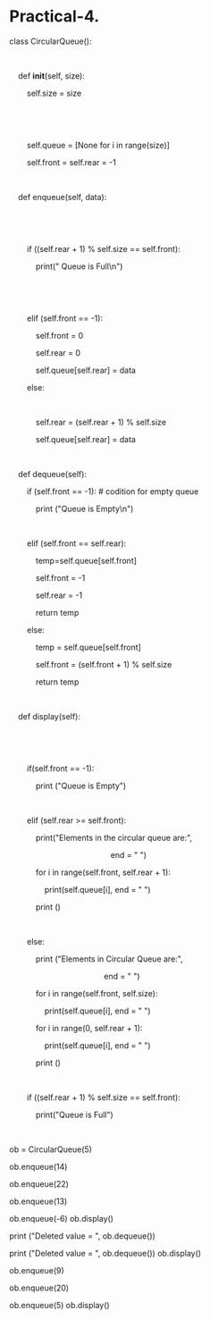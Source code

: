 # Practical-4.

class CircularQueue(): 

  

    def __init__(self, size):  

        self.size = size 

          

  

        self.queue = [None for i in range(size)]  

        self.front = self.rear = -1

  

    def enqueue(self, data): 

          

        

        if ((self.rear + 1) % self.size == self.front):  

            print(" Queue is Full\n") 

              

    

        elif (self.front == -1):  

            self.front = 0

            self.rear = 0

            self.queue[self.rear] = data 

        else: 

              

            self.rear = (self.rear + 1) % self.size  

            self.queue[self.rear] = data 

              

    def dequeue(self): 

        if (self.front == -1): # codition for empty queue 

            print ("Queue is Empty\n") 

               

        elif (self.front == self.rear):  

            temp=self.queue[self.front] 

            self.front = -1

            self.rear = -1

            return temp 

        else: 

            temp = self.queue[self.front] 

            self.front = (self.front + 1) % self.size 

            return temp 

  

    def display(self): 

      

      

        if(self.front == -1):  

            print ("Queue is Empty") 

  

        elif (self.rear >= self.front): 

            print("Elements in the circular queue are:",  

                                              end = " ") 

            for i in range(self.front, self.rear + 1): 

                print(self.queue[i], end = " ") 

            print () 

  

        else: 

            print ("Elements in Circular Queue are:",  

                                           end = " ") 

            for i in range(self.front, self.size): 

                print(self.queue[i], end = " ") 

            for i in range(0, self.rear + 1): 

                print(self.queue[i], end = " ") 

            print () 

  

        if ((self.rear + 1) % self.size == self.front): 

            print("Queue is Full") 

   

ob = CircularQueue(5) 

ob.enqueue(14) 

ob.enqueue(22) 

ob.enqueue(13) 

ob.enqueue(-6) 
ob.display() 

print ("Deleted value = ", ob.dequeue()) 

print ("Deleted value = ", ob.dequeue()) 
ob.display() 

ob.enqueue(9) 

ob.enqueue(20) 

ob.enqueue(5) 
ob.display()
